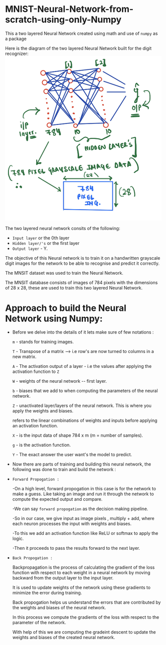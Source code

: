 # MNIST-Neural-Network-from-scratch-using-only-Numpy
This a two layered Neural Network created using math and use of `numpy` as a package

Here is the diagram of the two layered Neural Network built for the digit recognizer:
![Two-layered Neural Network for digit recognition](Images/nn.jpg)

The two layered neural network consits of the following:
- `Input layer` or the 0th layer
- `Hidden layer/'s` or the first layer
- `Output layer` - Y.

The objective of this Neural network is to train it on a handwritten grayscale digit images 
for the network to be able to recognise and predict it correctly.

The MNSIT dataset was used to train the Neural Network.

The MNSIT database consists of images of 784 pixels with the dimensions of 28 x 28, these 
are used to train this two layered Neural Network.

# Approach to build the Neural Network using Numpy:
- Before we delve into the details of it lets make sure of few notations :

    `m` - stands for training images.

    `T` - Transpose of a matrix --> i.e row's are now turned to columns in a new matrix.

    `A` - The activation output of a layer - i.e the values after applying the activation function to `Z`

    `W` - weights of the neural network -- first layer.

    `b` - biases that we add to when computing the parameters of the neural network.

    `Z` - unactivated layer/layers of the neural network. This is where you apply the weights and biases.

    refers to the linear combinations of weights and inputs before applying an activation function.

    `X` - is the input data of shape 784 x m (m = number of samples).

    `g` - is the activation function.

    `Y` - The exact answer the user want's the model to predict.

- Now there are parts of training and building this neural network, the following was done to train and build the network :

- `Forward Propogation :`

    -On a high level, forward propogation in this case is for  the    network to make a guess.
    Like taking an image and run it through the network to compute the expected output and compare.

    -We can say `forward propogation` as the decision making pipeline.

    -So in our case, we give input as image pixels , multiply + add,  where each neuron processes the input with weights and biases.

    -To this we add an activation function like ReLU or softmax to apply the logic.

    -Then it proceeds to pass the results  forward to the next layer.

- `Back Propogation :`

    Backpropagation is the process of calculating the gradient of the loss function with respect to each weight in a neural network by moving backward from the output layer to the input layer.

    It is used to update weights of the network using these gradients to minimize the error during training.

    Back propogation helps us understand the errors that are contributed by the weights and biases of the neural network.

    In this process we compute the gradients of the loss with respect to the parameter of the network.

    With help of this we are computing the gradeint descent to update the weights and biases of the created neural network.

    


    














